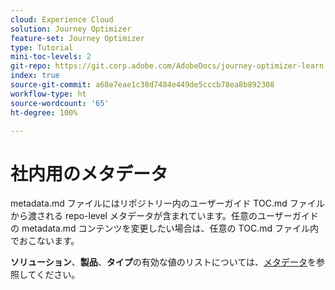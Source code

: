 ```yaml
---
cloud: Experience Cloud
solution: Journey Optimizer
feature-set: Journey Optimizer
type: Tutorial
mini-toc-levels: 2
git-repo: https://git.corp.adobe.com/AdobeDocs/journey-optimizer-learn.ja-JP
index: true
source-git-commit: a68e7eae1c38d7484e449de5cccb78ea8b892308
workflow-type: ht
source-wordcount: '65'
ht-degree: 100%

---
```



# 社内用のメタデータ

metadata.md ファイルにはリポジトリー内のユーザーガイド TOC.md ファイルから渡される repo-level メタデータが含まれています。任意のユーザーガイドの metadata.md コンテンツを変更したい場合は、任意の TOC.md ファイル内でおこないます。

**ソリューション**、**製品**、**タイプ**&#x200B;の有効な値のリストについては、[メタデータ](https://experienceleague.adobe.com/docs/authoring-guide-exl/using/editing/user-guide-setup/metadata.html?lang=ja)を参照してください。
